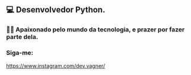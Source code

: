 ## 💻 Desenvolvedor  Python.

### 👨‍💻 Apaixonado pelo mundo da tecnologia, e prazer por fazer parte dela.

### Siga-me:
https://www.instagram.com/dev.vagner/
